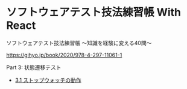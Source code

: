 # ソフトウェアテスト技法練習帳 With React

ソフトウェアテスト技法練習帳 ～知識を経験に変える40問～

https://gihyo.jp/book/2020/978-4-297-11061-1


Part 3: 状態遷移テスト

- [3.1 ストップウォッチの動作](src/part3/ques01/README.md)
